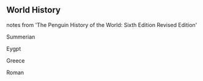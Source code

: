 ## World History

notes from 'The Penguin History of the World: Sixth Edition Revised Edition'

Summerian

Eygpt 

Greece

Roman

